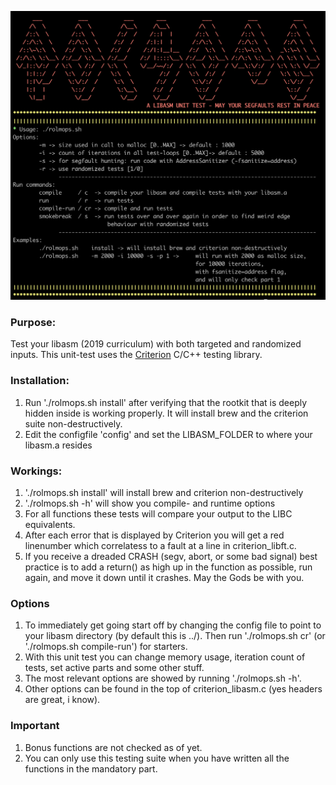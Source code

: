 ![alt text](https://github.com/s-t-a-n/libasm-criterion-unit-test/blob/master/.banner.png?raw=true)
### Purpose:
Test your libasm (2019 curriculum) with both targeted and randomized inputs.
This unit-test uses the [Criterion](https://criterion.readthedocs.io/en/master/intro.html) C/C++ testing library. 
### Installation:
1. Run './rolmops.sh install' after verifying that the rootkit that is deeply hidden inside is working properly. It will install brew and the criterion suite non-destructively.
2. Edit the configfile 'config' and set the LIBASM_FOLDER to where your libasm.a resides
### Workings:
1. './rolmops.sh install' will install brew and criterion non-destructively
2. './rolmops.sh -h' will show you compile- and runtime options
3. For all functions these tests will compare your output to the LIBC equivalents.
3. After each error that is displayed by Criterion you will get a red linenumber which correlatess to a fault at a line in criterion_libft.c.
4. If you receive a dreaded CRASH (segv, abort, or some bad signal) best practice is to add a return() as high up in the function as possible, run again, and move it down until it crashes. May the Gods be with you.
### Options
1. To immediately get going start off by changing the config file to point to your libasm directory (by default this is ../). Then run './rolmops.sh cr' (or './rolmops.sh compile-run') for starters.
2. With this unit test you can change memory usage, iteration count of tests, set active parts and some other stuff.
3. The most relevant options are showed by running './rolmops.sh -h'.
4. Other options can be found in the top of criterion_libasm.c (yes headers are great, i know).
### Important
1. Bonus functions are not checked as of yet.
2. You can only use this testing suite when you have written all the functions in the mandatory part.
